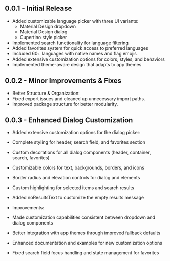 ## 0.0.1 - Initial Release

* Added customizable language picker with three UI variants:
    * Material Design dropdown
    * Material Design dialog
    * Cupertino style picker
* Implemented search functionality for language filtering
* Added favorites system for quick access to preferred languages
* Included 60+ languages with native names and flag emojis
* Added extensive customization options for colors, styles, and behaviors
* Implemented theme-aware design that adapts to app themes
##  0.0.2 - Minor Improvements & Fixes
  * Better Structure & Organization:
* Fixed export issues and cleaned up unnecessary import paths.
* Improved package structure for better modularity.
## 0.0.3 - Enhanced Dialog Customization

 * Added extensive customization options for the dialog picker:

 * Complete styling for header, search field, and favorites section
 * Custom decorations for all dialog components (header, container, search, favorites)
 * Customizable colors for text, backgrounds, borders, and icons
 * Border radius and elevation controls for dialog and elements
 * Custom highlighting for selected items and search results
 * Added noResultsText to customize the empty results message

* Improvements:

 * Made customization capabilities consistent between dropdown and dialog components
 * Better integration with app themes through improved fallback defaults
 * Enhanced documentation and examples for new customization options
 * Fixed search field focus handling and state management for favorites